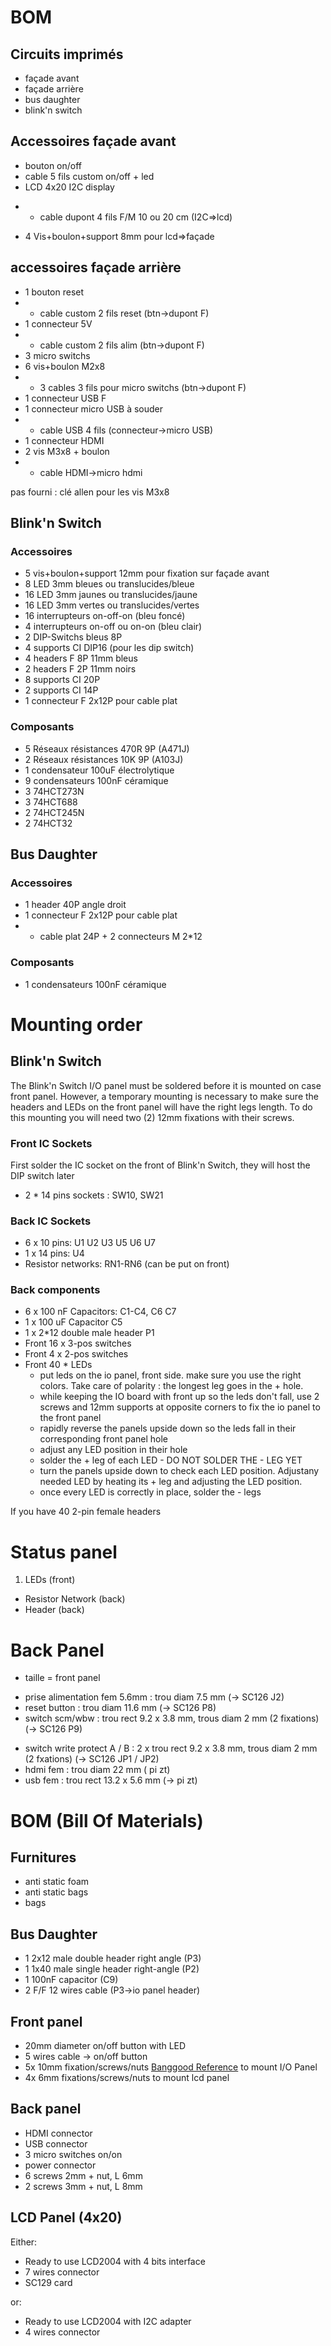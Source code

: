 # BOM

## Circuits imprimés

* façade avant
* façade arrière
* bus daughter
* blink'n switch

## Accessoires façade avant

* bouton on/off 
* cable 5 fils custom on/off + led
* LCD 4x20 I2C display
- - cable dupont 4 fils F/M 10 ou 20 cm (I2C=>lcd)
* 4 Vis+boulon+support 8mm pour lcd=>façade

## accessoires façade arrière

* 1 bouton reset
* - cable custom 2 fils reset (btn->dupont F) 
* 1 connecteur 5V
* - cable custom 2 fils alim (btn->dupont F)
* 3 micro switchs
* 6 vis+boulon M2x8
* - 3 cables 3 fils pour micro switchs (btn->dupont F)
* 1 connecteur USB F
* 1 connecteur micro USB à souder
* - cable USB 4 fils (connecteur->micro USB)
* 1 connecteur HDMI
* 2 vis M3x8 + boulon
* - cable HDMI->micro hdmi

pas fourni : clé allen pour les vis M3x8

## Blink'n Switch

### Accessoires

* 5 vis+boulon+support 12mm pour fixation sur façade avant
* 8 LED 3mm bleues ou translucides/bleue
* 16 LED 3mm jaunes ou translucides/jaune
* 16 LED 3mm vertes ou translucides/vertes
* 16 interrupteurs on-off-on (bleu foncé)
* 4 interrupteurs on-off ou on-on (bleu clair)
* 2 DIP-Switchs bleus 8P
* 4 supports CI DIP16 (pour les dip switch)
* 4 headers F 8P 11mm bleus
* 2 headers F 2P 11mm noirs
* 8 supports CI 20P
* 2 supports CI 14P
* 1 connecteur F 2x12P pour cable plat

### Composants

* 5 Réseaux résistances 470R 9P (A471J)
* 2 Réseaux résistances 10K 9P (A103J)
* 1 condensateur 100uF électrolytique
* 9 condensateurs 100nF céramique
* 3 74HCT273N
* 3 74HCT688
* 2 74HCT245N
* 2 74HCT32

## Bus Daughter

### Accessoires

* 1 header 40P angle droit
* 1 connecteur F 2x12P pour cable plat
* - cable plat 24P + 2 connecteurs M 2*12

### Composants

* 1 condensateurs 100nF céramique

# Mounting order

## Blink'n Switch

The Blink'n Switch I/O panel must be soldered before it is mounted on case front panel. However, a temporary mounting is necessary to make sure the headers and LEDs on the front panel will have the right legs length. To do this mounting you will need two (2) 12mm fixations with their screws.

### Front IC Sockets

First solder the IC socket on the front of Blink'n Switch, they will host the DIP switch later

- 2 * 14 pins sockets : SW10, SW21

### Back IC Sockets
- 6 x 10 pins: U1 U2 U3 U5 U6 U7
- 1 x 14 pins: U4
- Resistor networks: RN1-RN6 (can be put on front)

### Back components
- 6 x 100 nF Capacitors: C1-C4, C6 C7
- 1 x 100 uF Capacitor C5
- 1 x 2*12 double male header P1 
- Front 16 x 3-pos switches
- Front 4  x 2-pos switches
- Front 40 * LEDs 
	- put leds on the io panel, front side. make sure you use the right colors. Take care of polarity : the longest leg goes in the + hole.
	- while keeping the IO board with front up so the leds don't fall, use 2 screws and 12mm supports at opposite corners to fix the io panel to the front panel
	- rapidly reverse the panels upside down so the leds fall in their corresponding front panel hole
	- adjust any LED position in their hole
	- solder the + leg of each LED - DO NOT SOLDER THE - LEG YET
	- turn the panels upside down to check each LED position. Adjustany needed LED by heating its + leg and adjusting the LED position.
	- once every LED is correctly in place, solder the - legs

If you have 40 2-pin female headers 

# Status panel

1. LEDs (front)
- Resistor Network (back)
- Header (back)

# Back Panel

- taille = front panel

* prise alimentation fem 5.6mm : trou diam  7.5 mm (-> SC126 J2)
* reset button                 : trou diam 11.6 mm (-> SC126 P8)
* switch scm/wbw               : trou rect 9.2 x 3.8 mm,  trous diam 2 mm (2 fixations)  (-> SC126 P9)
- switch write protect A / B   : 2 x trou rect 9.2 x 3.8 mm, trous diam 2 mm (2 fxations)  (-> SC126 JP1 / JP2)
- hdmi fem                     : trou diam 22 mm ( pi zt)
- usb fem                      : trou rect 13.2 x 5.6 mm   (-> pi zt)


# BOM (Bill Of Materials)

## Furnitures

- anti static foam
- anti static bags
- bags

## Bus Daughter

- 1  2x12 male double header right angle (P3)
- 1  1x40 male single header right-angle (P2)
- 1  100nF capacitor (C9)
- 2  F/F 12 wires cable (P3->io panel header)

## Front panel

- 20mm diameter on/off button with LED
- 5 wires cable -> on/off button
- 5x 10mm fixation/screws/nuts [Banggood Reference](https://www.banggood.com/Suleve-M3NH1-M3-Nylon-Screw-Black-Hex-Screw-Nut-Nylon-PCB-Standoff-Assortment-Kit-300pcs-p-984310.html?rmmds=detail-top-buytogether-auto&cur_warehouse=CN) to mount I/O Panel
- 4x 6mm fixations/screws/nuts to mount lcd panel


## Back panel

- HDMI connector
- USB connector
- 3 micro switches on/on
- power connector
- 6 screws 2mm + nut, L 6mm 
- 2 screws 3mm + nut, L 8mm

## LCD Panel (4x20)

Either:

- Ready to use LCD2004 with 4 bits interface
- 7 wires connector
- SC129 card

or:

- Ready to use LCD2004 with I2C adapter
- 4 wires connector

